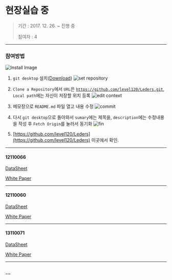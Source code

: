 ﻿현장실습 중
========

> 기간 : 2017. 12. 26. ~ 진행 중
> 
> 참여자 : 4

---

### 참여방법

![Install Image](http://postfiles7.naver.net/MjAxNzEyMjhfMjMw/MDAxNTE0NDY4MjY1MzY0.OqdOycCDJtufZAwa9KyxI08zynFdQBR-ZQRPalKYvc4g.WsJiEdjFDUfNdIyOZVsnxKJgYMxsbEAArt7vKtduDQEg.PNG.tnara9573/%EC%8A%A4%ED%81%AC%EB%A6%B0%EC%83%B7_2017-12-28_%EC%98%A4%ED%9B%84_10.07.38.png?type=w2)

1. <code>git desktop</code> 설치([Download](https://desktop.github.com/))
![set repository](http://postfiles2.naver.net/MjAxNzEyMjhfMTcw/MDAxNTE0NDY4MjY1NTYy.O3BFIlKFikhEYGRvB4ZkEqgv826U4E5HW-9g5rGgN9Ag.WzxjV4xru8tBPkXUX72pD13n-OsqtN-xRJwbA8UrEakg.PNG.tnara9573/%EC%8A%A4%ED%81%AC%EB%A6%B0%EC%83%B7_2017-12-28_%EC%98%A4%ED%9B%84_10.14.54.png?type=w2)

2. <code>Clone a Repository</code>에서 <code>URL</code>은 <code>https://github.com/level120/Leders.git</code>, <code>Local path</code>에는 자신이 저장할 위치 등록
![edit context](http://postfiles11.naver.net/MjAxNzEyMjhfMTY1/MDAxNTE0NDY4MjY1NzQx.7A3w4yLnEbpnpE9cPFrfdt82r4CorVlOXHtoTy55ODQg.CL-c6xaKaOOLwNnIDyhznWlHq9vtK5qKNUovYo1bs4Qg.PNG.tnara9573/%EC%8A%A4%ED%81%AC%EB%A6%B0%EC%83%B7_2017-12-28_%EC%98%A4%ED%9B%84_10.26.05.png?type=w2)

3. 메모장으로 <code>README.md</code> 파일 열고 내용 수정
![commit](http://postfiles4.naver.net/MjAxNzEyMjhfMTc4/MDAxNTE0NDY4MjY2MjIx.FlUiQYE3NdCaEppLp83GnQ5p4nkrv_nv16AAwFJx1Ugg.NdblufN8FTHPE2xrF0yH6vDXl5aMS5jd0S1fldCizYUg.PNG.tnara9573/%EC%8A%A4%ED%81%AC%EB%A6%B0%EC%83%B7_2017-12-28_%EC%98%A4%ED%9B%84_10.27.04.png?type=w2)

4. 다시 <code>git desktop</code>으로 돌아와서 <code>sumary</code>에는 제목을, <code>description</code>에는 수정내용을 작성 후 <code>Fetch Origin</code>를 눌러서 동기화
![fin](http://postfiles3.naver.net/MjAxNzEyMjhfMTQ4/MDAxNTE0NDY4MjY2NjMy.1fMIsIBZ_GxaN7eHr9LVf6952dPPYzJ2bnloYjjCHCog.6yi348ImGsF2aKL9azMLyookAnwKqU0NEW0mxQSXsPIg.PNG.tnara9573/%EC%8A%A4%ED%81%AC%EB%A6%B0%EC%83%B7_2017-12-28_%EC%98%A4%ED%9B%84_10.28.02.png?type=w2)

5. [https://github.com/level120/Leders](https://github.com/level120/Leders) 이곳에서 확인.


---

#### 12110066

[DataSheet](https://docs.google.com/document/d/1roVNtdpDgs3FJzo_-IOVske8j3RxoAZGjG6wyBf5Da8/edit?usp=sharing)

[White Paper](https://docs.google.com/document/d/1mPbgOnRhE_KpMSWNqU80d5c0Tj60A9P3ufdPGaR1_eI/edit?usp=sharing)


---

#### 12110060

[DataSheet](https://docs.google.com/document/d/1gCtQRM8x5TveqzrY6kM8aGPIa6wQlXdyz515XFjBokE/edit?usp=sharing)

[White Paper](https://docs.google.com/document/d/1aFIsoIXTIUVJ3fWjHP8-Qxv8Ip5T8KQH6p0gUWSk4Mc/edit?usp=sharing)


---

#### 13110071

[DataSheet](https://docs.google.com/document/d/1DBGBw6PL_ailYq3lVQD_roV_hyuNWLGoQYw1tlcmQ_Y/edit?usp=sharing)

[White Paper](https://docs.google.com/document/d/1VrgKnLZHufdUCy1grBrrBJbFtHziEddGG4ZVVZBaqeo/edit?usp=sharing)


---

### ...